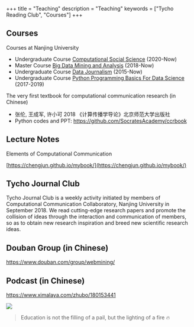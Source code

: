 +++
title = "Teaching"
description = "Teaching"
keywords = ["Tycho Reading Club", "Courses"]
+++

<!-- ![](https://raw.githubusercontent.com/chengjun/chengjun/main/tt.gif) -->

## Courses

<!-- ![image](https://user-images.githubusercontent.com/543384/130743455-4a21f129-20b3-4fca-847e-aabf7a366f56.png) -->

Courses at Nanjing University
- Undergraduate Course [Computational Social Science](https://github.com/SocratesAcademy/css/) (2020-Now)
- Master Course [Big Data Mining and Analysis](https://github.com/SocratesAcademy/bigdata/) (2018-Now)
- Undergraduate Course [Data Journalism](https://github.com/data-journalism/data-journalism.github.io/discussions) (2015-Now)
- Undergraduate Course [Python Programming Basics For Data Science](https://github.com/socratesacademy/datascience/) (2017-2019)

The very first textbook for computational communication research (in Chinese)
- 张伦, 王成军, 许小可 2018 《计算传播学导论》北京师范大学出版社
- Python codes and PPT: https://github.com/SocratesAcademy/ccrbook

## Lecture Notes

<!-- ![image](https://user-images.githubusercontent.com/543384/130742980-f3ccd04c-bc46-4a24-b43d-c45af1eadd81.png) -->

Elements of Computational Communication

[https://chengjun.github.io/mybook/](https://chengjun.github.io/mybook/)

## Tycho Journal Club

<!-- ![image](https://user-images.githubusercontent.com/543384/130742346-7d437402-0122-49c9-a991-c2747d5c4580.png) -->

Tycho Journal Club is a weekly activity initiated by members of Computational Communication Collaboratory, Nanjing University in September 2018. We read cutting-edge research papers and promote the collision of ideas through the interaction and communication of members, so as to obtain new research inspiration and breed new scientific research ideas.

## Douban Group (in Chinese)

https://www.douban.com/group/webmining/

## Podcast (in Chinese)

https://www.ximalaya.com/zhubo/180153441

![](https://raw.githubusercontent.com/SocratesAcademy/css/master/assets/torch.gif)

> Education is not the filling of a pail, but the lighting of a fire 🔥
